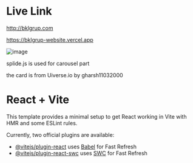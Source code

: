 # Live Link
http://bklgrup.com

https://bklgrup-website.vercel.app

![image](https://github.com/user-attachments/assets/edd69307-0b2c-4bf8-ba8d-4478998793c1)

splide.js is used for carousel part

the card is from Uiverse.io by gharsh11032000 

# React + Vite

This template provides a minimal setup to get React working in Vite with HMR and some ESLint rules.

Currently, two official plugins are available:

- [@vitejs/plugin-react](https://github.com/vitejs/vite-plugin-react/blob/main/packages/plugin-react/README.md) uses [Babel](https://babeljs.io/) for Fast Refresh
- [@vitejs/plugin-react-swc](https://github.com/vitejs/vite-plugin-react-swc) uses [SWC](https://swc.rs/) for Fast Refresh
